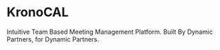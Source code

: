 # KronoCAL
Intuitive Team Based Meeting Management Platform. Built By Dynamic Partners, for Dynamic Partners.

